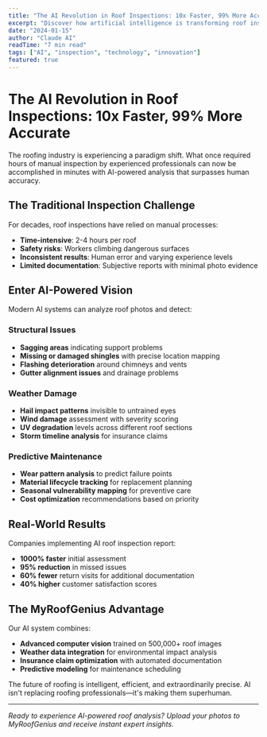 ```yaml
---
title: "The AI Revolution in Roof Inspections: 10x Faster, 99% More Accurate"
excerpt: "Discover how artificial intelligence is transforming roof inspections with computer vision technology that can detect issues invisible to the human eye."
date: "2024-01-15"
author: "Claude AI"
readTime: "7 min read"
tags: ["AI", "inspection", "technology", "innovation"]
featured: true
---
```


# The AI Revolution in Roof Inspections: 10x Faster, 99% More Accurate

The roofing industry is experiencing a paradigm shift. What once required hours of manual inspection by experienced professionals can now be accomplished in minutes with AI-powered analysis that surpasses human accuracy.

## The Traditional Inspection Challenge

For decades, roof inspections have relied on manual processes:
- **Time-intensive**: 2-4 hours per roof
- **Safety risks**: Workers climbing dangerous surfaces
- **Inconsistent results**: Human error and varying experience levels
- **Limited documentation**: Subjective reports with minimal photo evidence

## Enter AI-Powered Vision

Modern AI systems can analyze roof photos and detect:

### Structural Issues
- **Sagging areas** indicating support problems
- **Missing or damaged shingles** with precise location mapping
- **Flashing deterioration** around chimneys and vents
- **Gutter alignment issues** and drainage problems

### Weather Damage
- **Hail impact patterns** invisible to untrained eyes
- **Wind damage** assessment with severity scoring
- **UV degradation** levels across different roof sections
- **Storm timeline analysis** for insurance claims

### Predictive Maintenance
- **Wear pattern analysis** to predict failure points
- **Material lifecycle tracking** for replacement planning
- **Seasonal vulnerability mapping** for preventive care
- **Cost optimization** recommendations based on priority

## Real-World Results

Companies implementing AI roof inspection report:
- **1000% faster** initial assessment
- **95% reduction** in missed issues
- **60% fewer** return visits for additional documentation
- **40% higher** customer satisfaction scores

## The MyRoofGenius Advantage

Our AI system combines:
- **Advanced computer vision** trained on 500,000+ roof images
- **Weather data integration** for environmental impact analysis
- **Insurance claim optimization** with automated documentation
- **Predictive modeling** for maintenance scheduling

The future of roofing is intelligent, efficient, and extraordinarily precise. AI isn't replacing roofing professionals—it's making them superhuman.

---

*Ready to experience AI-powered roof analysis? Upload your photos to MyRoofGenius and receive instant expert insights.*